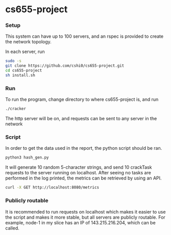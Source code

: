# cs655-project

### Setup
This system can have up to 100 servers, and an rspec is provided to create the network topology.

In each server, run

```bash
sudo -s
git clone https://github.com/cshi0/cs655-project.git
cd cs655-project
sh install.sh
```

### Run
To run the program, change directory to where cs655-project is, and run

```bash
./cracker
```

The http server will be on, and requests can be sent to any server in the network

### Script
In order to get the data used in the report, the python script should be ran.

```bash
python3 hash_gen.py
```

It will generate 10 random 5-character strings, and send 10 crackTask requests to the server running on localhost. After seeing no tasks are performed in the log printed, the metrics can be retrieved by using an API.

```bash
curl -X GET http://localhost:8080/metrics
```

### Publicly routable
It is recommended to run requests on localhost which makes it easier to use the script and makes it more stable, but all servers are publicly routable. For example, node-1 in my slice has an IP of 143.215.216.204, which can be called.